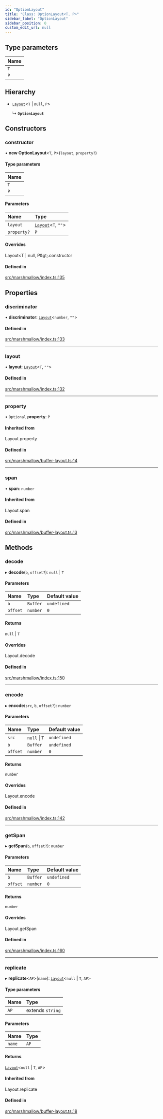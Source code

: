 ```yaml
---
id: "OptionLayout"
title: "Class: OptionLayout<T, P>"
sidebar_label: "OptionLayout"
sidebar_position: 0
custom_edit_url: null
---
```


## Type parameters

| Name |
| :------ |
| `T` |
| `P` |

## Hierarchy

- [`Layout`](../modules.md#layout)<`T` \| ``null``, `P`\>

  ↳ **`OptionLayout`**

## Constructors

### constructor

• **new OptionLayout**<`T`, `P`\>(`layout`, `property?`)

#### Type parameters

| Name |
| :------ |
| `T` |
| `P` |

#### Parameters

| Name | Type |
| :------ | :------ |
| `layout` | [`Layout`](../modules.md#layout)<`T`, ``""``\> |
| `property?` | `P` |

#### Overrides

Layout&lt;T \| null, P\&gt;.constructor

#### Defined in

[src/marshmallow/index.ts:135](https://github.com/alpha-defi/raydium-sdk/blob/108ded9/src/marshmallow/index.ts#L135)

## Properties

### discriminator

• **discriminator**: [`Layout`](../modules.md#layout)<`number`, ``""``\>

#### Defined in

[src/marshmallow/index.ts:133](https://github.com/alpha-defi/raydium-sdk/blob/108ded9/src/marshmallow/index.ts#L133)

___

### layout

• **layout**: [`Layout`](../modules.md#layout)<`T`, ``""``\>

#### Defined in

[src/marshmallow/index.ts:132](https://github.com/alpha-defi/raydium-sdk/blob/108ded9/src/marshmallow/index.ts#L132)

___

### property

• `Optional` **property**: `P`

#### Inherited from

Layout.property

#### Defined in

[src/marshmallow/buffer-layout.ts:14](https://github.com/alpha-defi/raydium-sdk/blob/108ded9/src/marshmallow/buffer-layout.ts#L14)

___

### span

• **span**: `number`

#### Inherited from

Layout.span

#### Defined in

[src/marshmallow/buffer-layout.ts:13](https://github.com/alpha-defi/raydium-sdk/blob/108ded9/src/marshmallow/buffer-layout.ts#L13)

## Methods

### decode

▸ **decode**(`b`, `offset?`): ``null`` \| `T`

#### Parameters

| Name | Type | Default value |
| :------ | :------ | :------ |
| `b` | `Buffer` | `undefined` |
| `offset` | `number` | `0` |

#### Returns

``null`` \| `T`

#### Overrides

Layout.decode

#### Defined in

[src/marshmallow/index.ts:150](https://github.com/alpha-defi/raydium-sdk/blob/108ded9/src/marshmallow/index.ts#L150)

___

### encode

▸ **encode**(`src`, `b`, `offset?`): `number`

#### Parameters

| Name | Type | Default value |
| :------ | :------ | :------ |
| `src` | ``null`` \| `T` | `undefined` |
| `b` | `Buffer` | `undefined` |
| `offset` | `number` | `0` |

#### Returns

`number`

#### Overrides

Layout.encode

#### Defined in

[src/marshmallow/index.ts:142](https://github.com/alpha-defi/raydium-sdk/blob/108ded9/src/marshmallow/index.ts#L142)

___

### getSpan

▸ **getSpan**(`b`, `offset?`): `number`

#### Parameters

| Name | Type | Default value |
| :------ | :------ | :------ |
| `b` | `Buffer` | `undefined` |
| `offset` | `number` | `0` |

#### Returns

`number`

#### Overrides

Layout.getSpan

#### Defined in

[src/marshmallow/index.ts:160](https://github.com/alpha-defi/raydium-sdk/blob/108ded9/src/marshmallow/index.ts#L160)

___

### replicate

▸ **replicate**<`AP`\>(`name`): [`Layout`](../modules.md#layout)<``null`` \| `T`, `AP`\>

#### Type parameters

| Name | Type |
| :------ | :------ |
| `AP` | extends `string` |

#### Parameters

| Name | Type |
| :------ | :------ |
| `name` | `AP` |

#### Returns

[`Layout`](../modules.md#layout)<``null`` \| `T`, `AP`\>

#### Inherited from

Layout.replicate

#### Defined in

[src/marshmallow/buffer-layout.ts:18](https://github.com/alpha-defi/raydium-sdk/blob/108ded9/src/marshmallow/buffer-layout.ts#L18)

